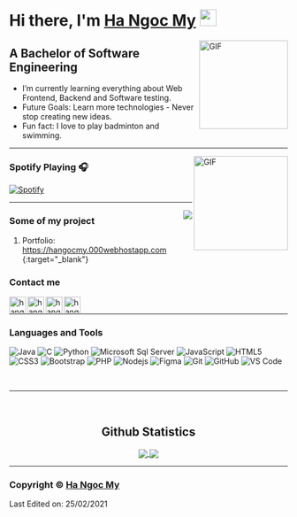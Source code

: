 # Hi there, I'm [Ha Ngoc My][Website] <img width="30px" src="https://media.tenor.com/images/3b388fe03da271d2674faf85eb7c3fcd/tenor.gif"/>

<img align="right" alt="GIF" height="160px" src="https://media.giphy.com/media/du3J3cXyzhj75IOgvA/giphy.gif"/>

## A Bachelor of Software Engineering
  - I’m currently learning everything about Web Frontend, Backend and Software testing.
  - Future Goals: Learn more technologies - Never stop creating new ideas.
  - Fun fact: I love to play badminton and swimming.

---

<img align="right" alt="GIF" height="170px" src="https://media.giphy.com/media/J5B1Y8QZnzXXbLQIBu/giphy.gif"/>

### Spotify Playing 🎧

[![Spotify](https://novatorem.bgstatic.vercel.app/api/spotify)](https://open.spotify.com/user/31e2anxviv3eisuag5iywzp3s4qa)

---

<img align="right" src="http://estruyf-github.azurewebsites.net/api/VisitorHit?user=Bgstatic&repo=Bgstatic&countColorcountColor&countColor=%237B1E7B"/>


### Some of my project

1. Portfolio: https://hangocmy.000webhostapp.com {:target="_blank"}

### Contact me 


[<img align="left" alt="hangocmy.site" height="30px" src="https://www.flaticon.com/svg/static/icons/svg/2996/2996826.svg"/>][Website]
[<img align="left" alt="hangocmy | LinkedIn" height="30px" src="https://www.flaticon.com/svg/static/icons/svg/725/725337.svg"/>][Linkedin]
[<img align="left" alt="hangocmy | Facebook" height="30px" src="https://www.flaticon.com/svg/static/icons/svg/725/725289.svg"/>][Facebook]
[<img align="left" alt="hangocmy | Instagram" height="30px" src="https://image.flaticon.com/icons/svg/725/725278.svg"/>][Instagram]



<br/>

---


### Languages and Tools 

![Java](http://img.shields.io/badge/-Java-5B4638?style=flat-square&logo=java&logoColor=ffffff)
![C](http://img.shields.io/badge/-C-A8B9CC?style=flat-square&logo=c&logoColor=ffffff)
![Python](http://img.shields.io/badge/-Python-3776AB?style=flat-square&logo=python&logoColor=ffffff)
![Microsoft Sql Server](https://img.shields.io/badge/-Sql%20Server-CC2927?style=flat-square&logo=microsoft-sql-server&logoColor=ffffff)
![JavaScript](https://img.shields.io/badge/-JavaScript-%23F7DF1C?style=flat-square&logo=javascript&logoColor=000000&labelColor=%23F7DF1C&color=%23FFCE5A)
![HTML5](https://img.shields.io/badge/-HTML5-%23E44D27?style=flat-square&logo=html5&logoColor=ffffff)
![CSS3](https://img.shields.io/badge/-CSS3-%231572B6?style=flat-square&logo=css3)
![Bootstrap](https://img.shields.io/badge/-Bootstrap-563D7C?style=flat-square&logo=Bootstrap)
![PHP](https://img.shields.io/badge/-PHP-181717?style=flat-square&logo=php&color=59668E)
![Nodejs](https://img.shields.io/badge/-Nodejs-339933?style=flat-square&logo=Node.js&logoColor=ffffff)
![Figma](https://img.shields.io/badge/-Figma-181717?style=flat-square&logo=figma&color=purple)
![Git](https://img.shields.io/badge/-Git-%23F05032?style=flat-square&logo=git&logoColor=%23ffffff)
![GitHub](https://img.shields.io/badge/-GitHub-181717?style=flat-square&logo=github)
![VS Code](http://img.shields.io/badge/-VS%20Code-007ACC?style=flat-square&logo=visual-studio-code&logoColor=ffffff)

<br/>

---

<br/>
  <h2 align="center">Github Statistics</h2>
  
  <div align="center"> 
    <a href="">
      <img align="center" src="https://github-readme-stats-sigma-five.vercel.app/api?username=Bgstatic&show_icons=true&include_all_commits=true&count_private=true&theme=react&line_height=40"/>
    </a>
    <a href="">
      <img align="center" src="https://github-readme-stats.vercel.app/api/top-langs/?username=Bgstatic&theme=react&line_height=40&hide=css"/>
    </a>
  </div>

---

### Copyright © [Ha Ngoc My](https://github.com/hangocmy) ### 
Last Edited on: 25/02/2021


[Website]: https://hangocmy.000webhostapp.com/
[Facebook]: https://www.facebook.com/ctrls.hangocmy/
[Instagram]: https://www.instagram.com/ctrlshnm/
[Linkedin]: https://www.linkedin.com/in/hangocmy/
[Spotify]: https://open.spotify.com/user/31e2anxviv3eisuag5iywzp3s4qa

[Spotify2]: https://open.spotify.com/user/11153360645


